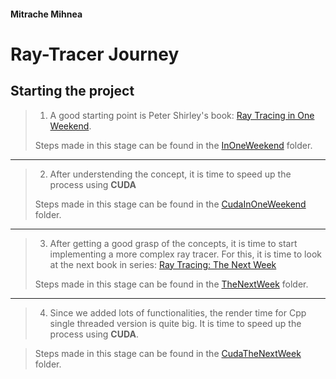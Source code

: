 #### Mitrache Mihnea

# Ray-Tracer Journey

## Starting the project
> 1. A good starting point is Peter Shirley's book: [Ray Tracing in One Weekend](https://raytracing.github.io/books/RayTracingInOneWeekend.html).
>
> Steps made in this stage can be found in the [InOneWeekend](InOneWeekend) folder.

<hr>

> 2. After understending the concept, it is time to speed up the process using **CUDA**
>
> Steps made in this stage can be found in the [CudaInOneWeekend](CudaInOneWeekend) folder.

<hr>

> 3. After getting a good grasp of the concepts, it is time to start implementing a more complex ray tracer. For this, it is time to look at the next book in series: [Ray Tracing: The Next Week](https://raytracing.github.io/books/RayTracingTheNextWeek.html)
>
> Steps made in this stage can be found in the [TheNextWeek](TheNextWeek) folder.

<hr>

> 4. Since we added lots of functionalities, the render time for Cpp single threaded version is quite big. It is time to speed up the process using **CUDA**.

> Steps made in this stage can be found in the [CudaTheNextWeek](CudaTheNextWeek) folder.